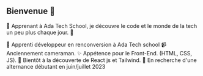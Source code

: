 ## Bienvenue :wave: 
 
 💫 Apprenant à Ada Tech School, je découvre le code et le monde de la tech un peu plus chaque jour. 💫


:turtle: Apprenti développeur en renconversion à Ada Tech school
:video_camera: Anciennement cameraman.
:sparkles: Appétence pour le Front-End. (HTML, CSS, JS).
:telescope: Bientôt à la découverte de React js et Tailwind.
:mag_right: En recherche d'une alternance débutant en juin/juillet 2023

